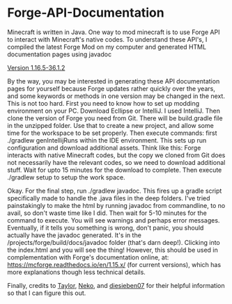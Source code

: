 # Forge-API-Documentation
Minecraft is written in Java. One way to mod minecraft is to use Forge API to interact with Minecraft's native codes. To understand these API's, I compiled the latest Forge Mod on my computer and generated HTML documentation pages using javadoc

[Version 1.16.5-36.1.2](https://ziyuanzhao2000.github.io/Forge-API-Documentation/javadoc/)


By the way, you may be interested in generating these API documentation pages for yourself because Forge updates rather quickly over the years, and some keywords or methods in one version may be changed in the next. This is not too hard. First you need to know how to set up modding environment on your PC. Download Ecllipse or IntelliJ. I used IntelliJ. Then clone the version of Forge you need from Git. There will be build.gradle file in the unzipped folder. Use that to create a new project, and allow some time for the workspace to be set properly. Then execute commands: first ./gradlew genIntellijRuns within the IDE environment. This sets up run configuration and download additional assets. Think like this: Forge interacts with native Minecraft codes, but the copy we cloned from Git does not necessarily have the relevant codes, so we need to download additional stuff. Wait for upto 15 minutes for the download to complete. Then execute ./gradlew setup to setup the work space.

Okay. For the final step, run ./gradlew javadoc. This fires up a gradle script specifically made to handle the .java files in the deep folders. I've tried painstakingly to make the html by running javadoc from commandline, to no avail, so don't waste time like I did. Then wait for 5-10 minutes for the command to execute. You will see warnings and perhaps error messages. Eventually, if it tells you something is wrong, don't panic, you should actually have the javadoc generated. It's in the /projects/forge/build/docs/javadoc folder (that's darn deep!). Clicking into the index.html and you will see the thing! However, this should be used in complementation with Forge's documentation online, at: https://mcforge.readthedocs.io/en/1.15.x/ (for current versions), which has more explanations though less technical details.

Finally, credits to [Taylor](https://github.com/taylorgoolsby/forge-javadocs), [Neko](https://github.com/Nekoyue/ForgeJavaDocs-NG), and [diesieben07](https://forums.minecraftforge.net/topic/99311-trouble-with-initializing-a-new-item-for-registry/?tab=comments#comment-448794) for their helpful information so that I can figure this out.
